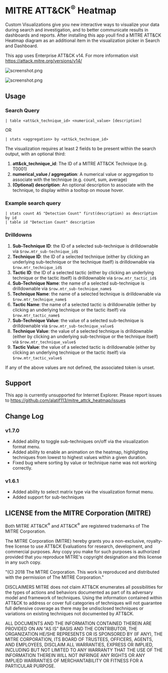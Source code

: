 # MITRE ATT&CK<sup>&reg;</sup> Heatmap

Custom Visualizations give you new interactive ways to visualize your data during search and investigation, and to better communicate results in dashboards and reports. After installing this app youll find a MITRE ATT&CK Heatmap diagram as an additional item in the visualization picker in Search and Dashboard.

This app uses Enterprise ATT&CK v14. For more information visit https://attack.mitre.org/versions/v14/

![screenshot.png](https://github.com/alatif113/mitre_attack_heatmap/blob/master/static/screenshot.gif?raw=true)

![screenshot.png](https://github.com/alatif113/mitre_attack_heatmap/blob/master/static/focus.gif?raw=true)

## Usage

### Search Query

`| table <att&ck_technique_id> <numerical_value> [description]`

OR

`| stats <aggregation> by <att&ck_technique_id>`

The visualization requires at least 2 fields to be present within the search output, with an optional third:
1. **att&ck_technique_id**: The ID of a MITRE ATT&CK Technique (e.g. T0001)
2. **numerical_value / aggregation**: A numerical value or aggregation to associate with the technique (e.g. count, sum, average)
3. **(Optional) description**: An optional description to associate with the technique, to display within a tooltop on mouse hover.  

### Example search query

```
| stats count AS "Detection Count" first(description) as description by id
| table id "Detection Count" description
```

### Drilldowns

1. **Sub-Technique ID**: the ID of a selected sub-technique is drilldownable via `$row.mtr_sub-technique_id$`
2. **Technique ID**: the ID of a selected technique (either by clicking an underlying sub-technique or the technique itself) is drilldownable via `$row.mtr_technique_id$`
3. **Tactic ID**: the ID of a selected tactic (either by clicking an underlying technique or the tactic itself) is drilldownable via `$row.mtr_tactic_id$`
4. **Sub-Technique Name**: the name of a selected sub-technique is drilldownable via `$row.mtr_sub-technique_name$`
5. **Technique Name**: the name of a selected technique is drilldownable via `$row.mtr_technique_name$`
6. **Tactic Name**: the name of a selected tactic is drilldownable (either by clicking an underlying technique or the tactic itself) via `$row.mtr_tactic_name$`
7. **Sub-Technique Value**: the value of a selected sub-technique is drilldownable via `$row.mtr_sub-technique_value$`
8. **Technique Value**: the value of a selected technique is drilldownable (either by clicking an underlying sub-technique or the technique itself) via `$row.mtr_technique_value$`
9. **Tactic Value**: the value of a selected tactic is drilldownable (either by clicking an underlying technique or the tactic itself) via `$row.mtr_tactic_value$`

If any of the above values are not defined, the associated token is unset. 

## Support

This app is currently unsupported for Internet Explorer. Please report issues to https://github.com/alatif113/mitre_attck_heatmap/issues

## Change Log

### v1.7.0
- Added ability to toggle sub-techniques on/off via the visualization format menu.
- Added ability to enable an animation on the heatmap, highlighting techniques from lowest to highest values within a given duration. 
- Fixed bug where sorting by value or technique name was not working correctly.

### v1.6.1
- Added ability to select matrix type via the visualization format menu.
- Added support for sub-techniques

## LICENSE from the MITRE Corporation (MITRE)

Both MITRE ATT&CK<sup>&reg;</sup> and ATT&CK<sup>&reg;</sup> are registered trademarks of The MITRE Corporation.

The MITRE Corporation (MITRE) hereby grants you a non-exclusive, royalty-free license to use ATT&CK Evaluations for research, development, and commercial purposes. Any copy you make for such purposes is authorized provided that you reproduce MITRE's copyright designation and this license in any such copy.

"(C) 2018 The MITRE Corporation. This work is reproduced and distributed with the permission of The MITRE Corporation."

DISCLAIMERS
MITRE does not claim ATT&CK enumerates all possibilities for the types of actions and behaviors documented as part of its adversary model and framework of techniques. Using the information contained within ATT&CK to address or cover full categories of techniques will not guarantee full defensive coverage as there may be undisclosed techniques or variations on existing techniques not documented by ATT&CK.

ALL DOCUMENTS AND THE INFORMATION CONTAINED THEREIN ARE PROVIDED ON AN "AS IS" BASIS AND THE CONTRIBUTOR, THE ORGANIZATION HE/SHE REPRESENTS OR IS SPONSORED BY (IF ANY), THE MITRE CORPORATION, ITS BOARD OF TRUSTEES, OFFICERS, AGENTS, AND EMPLOYEES, DISCLAIM ALL WARRANTIES, EXPRESS OR IMPLIED, INCLUDING BUT NOT LIMITED TO ANY WARRANTY THAT THE USE OF THE INFORMATION THEREIN WILL NOT INFRINGE ANY RIGHTS OR ANY IMPLIED WARRANTIES OF MERCHANTABILITY OR FITNESS FOR A PARTICULAR PURPOSE.
